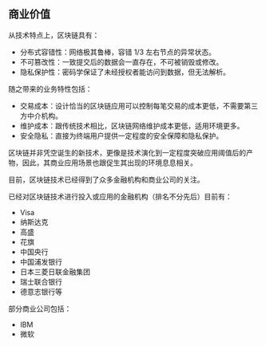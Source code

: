 ## 商业价值

从技术特点上，区块链具有：

* 分布式容错性：网络极其鲁棒，容错 1/3 左右节点的异常状态。
* 不可篡改性：一致提交后的数据会一直存在，不可被销毁或修改。
* 隐私保护性：密码学保证了未经授权者能访问到数据，但无法解析。

随之带来的业务特性包括：

* 交易成本：设计恰当的区块链应用可以控制每笔交易的成本更低，不需要第三方中介机构。
* 维护成本：跟传统技术相比，区块链网络维护成本更低，适用环境更多。
* 安全隐私：直接为终端用户提供一定程度的安全保障和隐私保护。

区块链并非凭空诞生的新技术，更像是技术演化到一定程度突破应用阈值后的产物，因此，其商业应用场景也跟促生其出现的环境息息相关。

目前，区块链技术已经得到了众多金融机构和商业公司的关注。

已经对区块链技术进行投入或应用的金融机构（排名不分先后）目前有：

* Visa
* 纳斯达克
* 高盛
* 花旗
* 中国央行
* 中国浦发银行
* 日本三菱日联金融集团
* 瑞士联合银行
* 德意志银行等

部分商业公司包括：

* IBM
* 微软